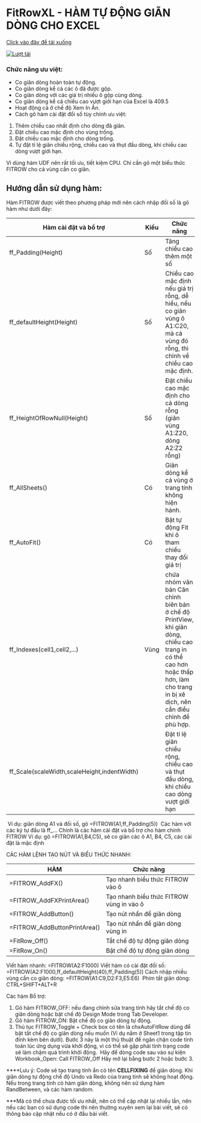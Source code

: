 # FitRowXL - HÀM TỰ ĐỘNG GIÃN DÒNG CHO EXCEL

[Click vào đây để tải xuống](https://github.com/SanbiVN/FitRowXL/releases/download/fit_row/FitRowXL_v2.43.xlsm)

[![Lượt tải](https://img.shields.io/github/downloads/SanbiVN/FitRowXL/total.svg)](https://github.com/SanbiVN/FitRowXL/releases/download/fit_row/FitRowXL_v2.43.xlsm) 


### Chức năng ưu việt:
- Co giãn dòng hoàn toàn tự động.
- Co giãn dòng kể cả các ô đã được gộp.
- Co giãn dòng với các giá trị nhiều ô gộp cùng dòng.
- Co giãn dòng kể cả chiều cao vượt giới hạn của Excel là 409.5
- Hoạt động cả ở chế độ Xem In Ấn.
- Cách gõ hàm cài đặt đối số tùy chỉnh ưu việt:
 1. Thêm chiều cao nhất định cho dòng đã giãn.
 2. Đặt chiều cao mặc định cho vùng trống.
 3. Đặt chiều cao mặc định cho dòng trống.
 4. Tự đặt tỉ lệ giãn chiều rộng, chiều cao và thụt đầu dòng, khi chiều cao dòng vượt giới hạn.

Vì dùng hàm UDF nên rất tối ưu, tiết kiệm CPU.
Chỉ cần gõ một biểu thức FITROW cho cả vùng cần co giãn.

## Hướng dẫn sử dụng hàm:

Hàm FITROW được viết theo phương pháp mới nên cách nhập đối số là gõ hàm như dưới đây:

Hàm cài đặt và bổ trợ	| Kiểu	| Chức năng
----------------------|------|----------
ff_Padding(Height) |	Số |	Tăng chiều cao thêm một số
ff_defaultHeight(Height)	| Số	| Chiều cao mặc định nếu giá trị rỗng, dễ hiểu, nếu co giãn vùng ô A1:C20, mà cả vùng đó rỗng, thì chỉnh về chiều cao mặc định.
ff_HeightOfRowNull(Height) |	Số	| Đặt chiều cao mặc định cho cả dòng rỗng (giãn vùng A1:Z20, dòng A2:Z2 rỗng)
ff_AllSheets() |	Có	| Giãn dòng kể cả vùng ở trang tính không hiện hành.
ff_AutoFit()	| Có	| Bật tự động Fit khi ô tham chiếu thay đổi giá trị
ff_Indexes(cell1,cell2,...)	| Vùng | chứa nhóm văn bản	Căn chỉnh biên bản ở chế độ PrintView, khi giãn dòng, chiều cao trang in có thể cao hơn hoặc thấp hơn, làm cho trang in bị xê dịch, nên cần điều chỉnh để phù hợp.
ff_Scale(scaleWidth,scaleHeight,indentWidth)		| | Đặt tỉ lệ giãn chiều rộng, chiều cao và thụt đầu dòng, khi chiều cao dòng vượt giới hạn
​
Ví dụ: giãn dòng A1 và đối số, gõ =FITROW(A1,ff_Padding(5)) ​
Các hàm với các ký tự đầu là ff_... Chính là các hàm cài đặt và bổ trợ cho hàm chính FITROW​
Ví dụ: gõ =FITROW(A1,B4,C5), sẽ co giãn các ô A1, B4, C5, các cài đặt là mặc định​

CÁC HÀM LỆNH TẠO NÚT VÀ BIỂU THỨC NHANH:

HÀM	| Chức năng
----------------------|----------------
=FITROW_AddFX()​ | Tạo nhanh biểu thức FITROW vào ô
=FITROW_AddFXPrintArea()​ | Tạo nhanh biểu thức FITROW vùng in vào ô
=FITROW_AddButton()​ | Tạo nút nhấn để giãn dòng
=FITROW_AddButtonPrintArea()​ | Tạo nút nhấn để giãn dòng vùng in
=FitRow_Off()​ | Tắt chế độ tự động giãn dòng
=FitRow_On()​ | Bật chế độ tự động giãn dòng


Viết hàm nhanh: =FITROW(A2:F1000)
Viết hàm có cài đặt đối số: =FITROW(A2:F1000,ff_defaultHeight(40),ff_Padding(5))
Cách nhập nhiều vùng cần co giãn dòng:
=FITROW(A1:C9,D2:F3,E5:E6)​
​
Phím tắt giãn dòng: CTRL+SHIFT+ALT+R

Các hàm Bổ trợ:
1. Gõ hàm FITROW_OFF: nếu đang chỉnh sửa trang tính hãy tắt chế độ co giãn dòng hoặc bật chế độ Design Mode trong Tab Developer.​
2. Gõ hàm FITROW_ON: Bật chế độ co giãn dòng tự động.​
3. Thủ tục FITROW_Toggle + Check box có tên là chxAutoFitRow dùng để bật tắt chế độ co giãn dòng nếu muốn (Ví dụ nằm ở Sheet1 trong tập tin đính kèm bên dưới).​
Bước 3 này là một thủ thuật để ngăn chặn code tính toán lúc ứng dụng vừa khởi động, vì có thể sẽ gặp phải tình trạng code sẽ làm chậm quá trình khởi động.​
​
Hãy để dòng code sau vào sự kiện Workbook_Open: Call FITROW_Off​
Hãy mở lại bằng bước 2 hoặc bước 3.​


****Lưu ý:
Code sẽ tạo trang tính ẩn có tên __CELLFIXING__ để giãn dòng.
Khi giãn dòng tự động chế độ Undo và Redo của trang tính sẽ không hoạt động.
Nếu trong trang tính có hàm giãn dòng, không nên sử dụng hàm RandBetween, và các hàm random.

***Mã có thể chưa được tối ưu nhất, nên có thể cập nhật lại nhiều lần, nên nếu các bạn có sử dụng code thì nên thường xuyên xem lại bài viết, sẽ có thông báo cập nhật nếu có ở đầu bài viết.
